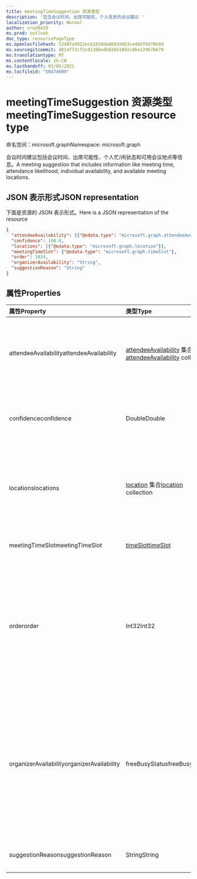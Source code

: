 ```yaml
---
title: meetingTimeSuggestion 资源类型
description: '包含会议时间、出席可能性、个人信息的会议建议 '
localization_priority: Normal
author: vrod9429
ms.prod: outlook
doc_type: resourcePageType
ms.openlocfilehash: 5340fa9912ecb183dda8603d4b3ce4bbf6d70e8d
ms.sourcegitcommit: d014f72cf2cd130bedb02651092c0be12967b679
ms.translationtype: MT
ms.contentlocale: zh-CN
ms.lasthandoff: 03/05/2021
ms.locfileid: "50474699"
---
```

# <a name="meetingtimesuggestion-resource-type"></a><span data-ttu-id="97e35-103">meetingTimeSuggestion 资源类型</span><span class="sxs-lookup"><span data-stu-id="97e35-103">meetingTimeSuggestion resource type</span></span>

<span data-ttu-id="97e35-104">命名空间：microsoft.graph</span><span class="sxs-lookup"><span data-stu-id="97e35-104">Namespace: microsoft.graph</span></span>

<span data-ttu-id="97e35-105">会议时间建议包括会议时间、出席可能性、个人忙/闲状态和可用会议地点等信息。</span><span class="sxs-lookup"><span data-stu-id="97e35-105">A meeting suggestion that includes information like meeting time, attendance likelihood, individual availability, and available meeting locations.</span></span>

## <a name="json-representation"></a><span data-ttu-id="97e35-106">JSON 表示形式</span><span class="sxs-lookup"><span data-stu-id="97e35-106">JSON representation</span></span>

<span data-ttu-id="97e35-107">下面是资源的 JSON 表示形式。</span><span class="sxs-lookup"><span data-stu-id="97e35-107">Here is a JSON representation of the resource</span></span>

<!-- {
  "blockType": "resource",
  "optionalProperties": [

  ],
  "@odata.type": "microsoft.graph.meetingTimeSuggestion"
}-->

```json
{
  "attendeeAvailability": [{"@odata.type": "microsoft.graph.attendeeAvailability"}],
  "confidence": 100.0,
  "locations": [{"@odata.type": "microsoft.graph.location"}],
  "meetingTimeSlot": {"@odata.type": "microsoft.graph.timeSlot"},
  "order": 1024,
  "organizerAvailability": "String",
  "suggestionReason": "String"
}

```
## <a name="properties"></a><span data-ttu-id="97e35-108">属性</span><span class="sxs-lookup"><span data-stu-id="97e35-108">Properties</span></span>
| <span data-ttu-id="97e35-109">属性</span><span class="sxs-lookup"><span data-stu-id="97e35-109">Property</span></span>     | <span data-ttu-id="97e35-110">类型</span><span class="sxs-lookup"><span data-stu-id="97e35-110">Type</span></span>   |<span data-ttu-id="97e35-111">说明</span><span class="sxs-lookup"><span data-stu-id="97e35-111">Description</span></span>|
|:---------------|:--------|:----------|
|<span data-ttu-id="97e35-112">attendeeAvailability</span><span class="sxs-lookup"><span data-stu-id="97e35-112">attendeeAvailability</span></span>|<span data-ttu-id="97e35-113">[attendeeAvailability](attendeeavailability.md) 集合</span><span class="sxs-lookup"><span data-stu-id="97e35-113">[attendeeAvailability](attendeeavailability.md) collection</span></span>|<span data-ttu-id="97e35-114">显示此会议时间建议中各个与会者的忙/闲状态的数组。</span><span class="sxs-lookup"><span data-stu-id="97e35-114">An array that shows the availability status of each attendee for this meeting suggestion.</span></span>|
|<span data-ttu-id="97e35-115">confidence</span><span class="sxs-lookup"><span data-stu-id="97e35-115">confidence</span></span>|<span data-ttu-id="97e35-116">Double</span><span class="sxs-lookup"><span data-stu-id="97e35-116">Double</span></span>|<span data-ttu-id="97e35-117">表示所有与会者的出席可能性的百分比值。</span><span class="sxs-lookup"><span data-stu-id="97e35-117">A percentage that represents the likelhood of all the attendees attending.</span></span>|
|<span data-ttu-id="97e35-118">locations</span><span class="sxs-lookup"><span data-stu-id="97e35-118">locations</span></span>|<span data-ttu-id="97e35-119">[location](location.md) 集合</span><span class="sxs-lookup"><span data-stu-id="97e35-119">[location](location.md) collection</span></span>|<span data-ttu-id="97e35-120">指定此会议时间建议中各个会议地点的名称和地理位置的数组。</span><span class="sxs-lookup"><span data-stu-id="97e35-120">An array that specifies the name and geographic location of each meeting location for this meeting suggestion.</span></span>|
|<span data-ttu-id="97e35-121">meetingTimeSlot</span><span class="sxs-lookup"><span data-stu-id="97e35-121">meetingTimeSlot</span></span>|[<span data-ttu-id="97e35-122">timeSlot</span><span class="sxs-lookup"><span data-stu-id="97e35-122">timeSlot</span></span>](timeslot.md)|<span data-ttu-id="97e35-123">建议的会议时间段。</span><span class="sxs-lookup"><span data-stu-id="97e35-123">A time period suggested for the meeting.</span></span>|
|<span data-ttu-id="97e35-124">order</span><span class="sxs-lookup"><span data-stu-id="97e35-124">order</span></span>|<span data-ttu-id="97e35-125">Int32</span><span class="sxs-lookup"><span data-stu-id="97e35-125">Int32</span></span>|<span data-ttu-id="97e35-126">会议时间建议的顺序，按计算可信度值从高到低排序，如果建议具有相同的置信度，则按时间顺序排序。</span><span class="sxs-lookup"><span data-stu-id="97e35-126">Order of meeting time suggestions sorted by their computed confidence value from high to low, then by chronology if there are suggestions with the same confidence.</span></span> |
|<span data-ttu-id="97e35-127">organizerAvailability</span><span class="sxs-lookup"><span data-stu-id="97e35-127">organizerAvailability</span></span>|<span data-ttu-id="97e35-128">freeBusyStatus</span><span class="sxs-lookup"><span data-stu-id="97e35-128">freeBusyStatus</span></span>| <span data-ttu-id="97e35-129">此会议时间建议中会议组织者的忙/闲状态。</span><span class="sxs-lookup"><span data-stu-id="97e35-129">Availability of the meeting organizer for this meeting suggestion.</span></span> <span data-ttu-id="97e35-130">可能的值包括 `free`、`tentative`、`busy`、`oof`、`workingElsewhere`、`unknown`。</span><span class="sxs-lookup"><span data-stu-id="97e35-130">The possible values are: `free`, `tentative`, `busy`, `oof`, `workingElsewhere`, `unknown`.</span></span>|
|<span data-ttu-id="97e35-131">suggestionReason</span><span class="sxs-lookup"><span data-stu-id="97e35-131">suggestionReason</span></span>|<span data-ttu-id="97e35-132">String</span><span class="sxs-lookup"><span data-stu-id="97e35-132">String</span></span>|<span data-ttu-id="97e35-133">会议时间建议的理由。</span><span class="sxs-lookup"><span data-stu-id="97e35-133">Reason for suggesting the meeting time.</span></span>|

<!-- uuid: 8fcb5dbc-d5aa-4681-8e31-b001d5168d79
2015-10-25 14:57:30 UTC -->
<!-- {
  "type": "#page.annotation",
  "description": "meetingTimeSuggestion resource",
  "keywords": "",
  "section": "documentation",
  "tocPath": ""
}-->

